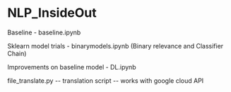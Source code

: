 # NLP_InsideOut

Baseline - baseline.ipynb

Sklearn model trials - binarymodels.ipynb (Binary relevance and Classifier Chain)

Improvements on baseline model - DL.ipynb

file_translate.py  -- translation script -- works with google cloud API


